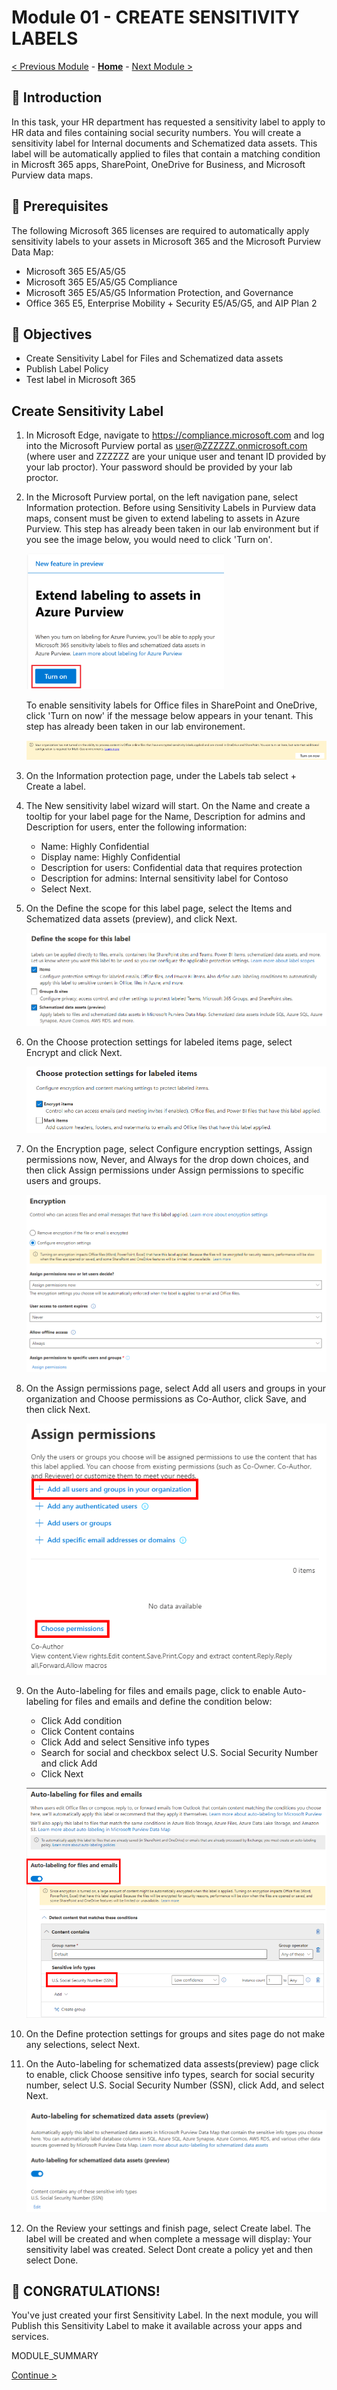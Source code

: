# Module 01 - CREATE SENSITIVITY LABELS

[< Previous Module](../modules.md/module00.md) - **[Home](../modules.md/module00.md)** - [Next Module >](../modules.md/module02.md)

## :loudspeaker: Introduction

In this task, your HR department has requested a sensitivity label to apply to HR data and files containing social security numbers. You will create a sensitivity label for Internal documents and Schematized data assets.  This label will be automatically applied to files that contain a matching condition in Microsft 365 apps, SharePoint, OneDrive for Business, and Microsoft Purview data maps.

## :thinking: Prerequisites
The following Microsoft 365 licenses are required to automatically apply sensitivity labels to your assets in Microsoft 365 and the Microsoft Purview Data Map:
* Microsoft 365 E5/A5/G5
* Microsoft 365 E5/A5/G5 Compliance
* Microsoft 365 E5/A5/G5 Information Protection, and Governance
* Office 365 E5, Enterprise Mobility + Security E5/A5/G5, and AIP Plan 2

## :dart: Objectives

* Create Sensitivity Label for Files and Schematized data assets
* Publish Label Policy
* Test label in Microsoft 365

## Create Sensitivity Label

1. In Microsoft Edge, navigate to https://compliance.microsoft.com and log into the Microsoft Purview portal as user@ZZZZZZ.onmicrosoft.com (where user and ZZZZZZ are your unique user and tenant ID provided by your lab proctor). Your password should be provided by your lab proctor.

2. In the Microsoft Purview portal, on the left navigation pane, select Information protection.
    Before using Sensitivity Labels in Purview data maps, consent must be given to extend labeling to assets in Azure Purview. This step has already been taken in our lab environment but if you see the image below, you would need to click 'Turn on'.

    ![image1](../images/module01/image1.png)

    To enable sensitivity labels for Office files in SharePoint and OneDrive, click 'Turn on now' if the message below appears in your tenant. This step has already been taken in our lab environement.

    ![image2](../images//module01/image2.png)

3. On the Information protection page, under the Labels tab select + Create a label.
4. The New sensitivity label wizard will start. On the Name and create a tooltip for your label page for the Name, Description for admins and Description for users, enter the following information:

    *  Name: Highly Confidential
    *  Display name: Highly Confidential
    *  Description for users: Confidential data that requires protection 
    *  Description for admins: Internal sensitivity label for Contoso
    *  Select Next.

5. On the Define the scope for this label page, select the Items and Schematized data assets (preview), and click Next.

    ![image3](../images/module01/scope.png)

6. On the Choose protection settings for labeled items page, select Encrypt and click Next.

    ![image4](../images/module01/encrypt.png)

7. On the Encryption page, select Configure encryption settings, Assign permissions now, Never, and Always for the drop down choices, and then click Assign permissions under Assign permissions to specific users and groups.

    ![image5](../images/module01/encryptpage.png)

8. On the Assign permissions page, select Add all users and groups in your organization and Choose permissions as Co-Author, click Save, and then click Next.

    ![image6](../images/module01/assignpermissions2.png)

9. On the Auto-labeling for files and emails page, click to enable Auto-labeling for files and emails and define the condition below:
    - Click Add condition
    - Click Content contains
    - Click Add and select Sensitive info types
    - Search for social and checkbox select U.S. Social Security Number and click Add
    - Click Next

    ![image7](../images/module01/autolabel1.png)

10. On the Define protection settings for groups and sites page do not make any selections, select Next.

11. On the Auto-labeling for schematized data assests(preview) page click to enable, click Choose sensitive info types, search for social security number, select U.S. Social Security Number (SSN), click Add, and select Next.

    ![image8](../images/module01/autolabel2.png)

12. On the Review your settings and finish page, select Create label.  The label will be created and when complete a message will display: Your sensitivity label was created.  Select Dont create a policy yet and then select Done.

## :tada: CONGRATULATIONS!
You've just created your first Sensitivity Label.  In the next module, you will Publish this Sensitivity Label to make it available across your apps and services.




MODULE_SUMMARY

[Continue >](../modules.md/module02.md)
